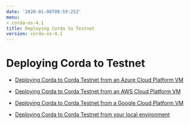 ```yaml
---
date: '2020-01-08T09:59:25Z'
menu:
- corda-os-4.1
title: Deploying Corda to Testnet
version: corda-os-4.1
---
```



# Deploying Corda to Testnet


* [Deploying Corda to Corda Testnet from an Azure Cloud Platform VM](azure-vm-explore.md)

* [Deploying Corda to Corda Testnet from an AWS Cloud Platform VM](aws-vm-explore.md)

* [Deploying Corda to Corda Testnet from a Google Cloud Platform VM](gcp-vm.md)

* [Deploying Corda to Corda Testnet from your local environment](deploy-locally.md)



